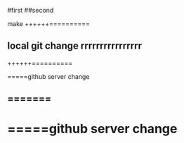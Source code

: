 #first
##second

make
++++++==========

local git change
rrrrrrrrrrrrrrrr 
------------------------
++++++========== 

=====github server change



=======
------------------------
=====github server change
==========================

